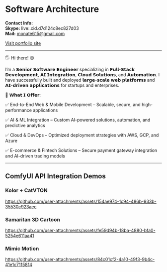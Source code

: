 # Software Architecture

**Contact Info:**  
**Skype:** live:.cid.d7d124c8ec827d03  
**Mail:** monate615@gmail.com  

[Visit portfolio site](http://v1.monate.site)

---

🖐 Hi there! 😊

I’m a 𝗦𝗲𝗻𝗶𝗼𝗿 𝗦𝗼𝗳𝘁𝘄𝗮𝗿𝗲 𝗘𝗻𝗴𝗶𝗻𝗲𝗲𝗿 specializing in 𝗙𝘂𝗹𝗹-𝗦𝘁𝗮𝗰𝗸 𝗗𝗲𝘃𝗲𝗹𝗼𝗽𝗺𝗲𝗻𝘁, 𝗔𝗜 𝗜𝗻𝘁𝗲𝗴𝗿𝗮𝘁𝗶𝗼𝗻, 𝗖𝗹𝗼𝘂𝗱 𝗦𝗼𝗹𝘂𝘁𝗶𝗼𝗻𝘀, and 𝗔𝘂𝘁𝗼𝗺𝗮𝘁𝗶𝗼𝗻. I have successfully built and deployed 𝗹𝗮𝗿𝗴𝗲-𝘀𝗰𝗮𝗹𝗲 𝘄𝗲𝗯 𝗽𝗹𝗮𝘁𝗳𝗼𝗿𝗺𝘀 and 𝗔𝗜-𝗱𝗿𝗶𝘃𝗲𝗻 𝗮𝗽𝗽𝗹𝗶𝗰𝗮𝘁𝗶𝗼𝗻𝘀 for startups and enterprises.

🚀 𝗪𝗵𝗮𝘁 𝗜 𝗢𝗳𝗳𝗲𝗿:

✅ End-to-End Web & Mobile Development – Scalable, secure, and high-performance applications

✅ AI & ML Integration – Custom AI-powered solutions, automation, and predictive analytics

✅ Cloud & DevOps – Optimized deployment strategies with AWS, GCP, and Azure

✅ E-commerce & Fintech Solutions – Secure payment gateway integration and AI-driven trading models

---

## ComfyUI API Integration Demos

### Kolor + CatVTON

https://github.com/user-attachments/assets/154ae974-1c94-486b-933b-35530c923aec

### Samaritan 3D Cartoon

https://github.com/user-attachments/assets/fe59d94b-18ba-4880-bfa0-5254e611aa41

### Mimic Motion

https://github.com/user-attachments/assets/84c01cf2-4a10-49f3-9b4c-41e1c7115814
